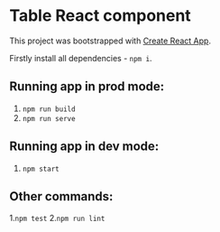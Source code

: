 # Table React component

This project was bootstrapped with [Create React App](https://github.com/facebook/create-react-app).

Firstly install all dependencies - `npm i`.

## Running app in prod mode:
1. `npm run build`
2. `npm run serve`

## Running app in dev mode:
1. `npm start`

## Other commands:
1.`npm test`
2.`npm run lint`
